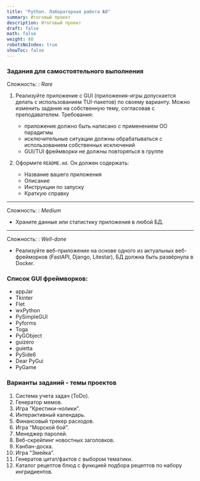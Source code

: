 ```yaml
---
title: "Python. Лабораторная работа №8"
summary: Итоговый проект
description: Итоговый проект
draft: false
math: false
weight: 80
robotsNoIndex: true
showToc: false
---
```


### Задания для самостоятельного выполнения

Сложность:
: *Rare*

1. Реализуйте приложение с GUI (приложения-игры допускается делать с использованием TUI-пакетов) по своему варианту. Можно изменить задание на собственную тему, согласовав с преподавателем. Требования:
    * приложение должно быть написано с применением ОО парадигмы
    * исключительные ситуации должны обрабатываться с использованием собственных исключений
    * GUI/TUI фреймворки не должны повторяться в группе


3. Оформите `README.md`. Он должен содержать:
    * Название вашего приложения
    * Описание
    * Инструкции по запуску
    * Краткую справку

---

Сложность:
: *Medium*  

* Храните данные или статистику приложения в любой БД.

---

Сложность:
: *Well-done* 

* Реализуйте веб-приложение на основе одного из актуальных веб-фрейморков (FastAPI, Django, Litestar), БД должна быть развёрнула в Docker.


### Список GUI фреймворков:

* appJar
* Tkinter
* Flet
* wxPython
* PySimpleGUI
* Pyforms
* Toga
* PyGObject
* guizero
* guietta
* PySide6
* Dear PyGui
* PyGame


### Варианты заданий - темы проектов

1. Система учета задач (ToDo).
2. Генератор мемов.
3. Игра "Крестики-нолики".
4. Интерактивный календарь.
5. Финансовый трекер расходов.
6. Игра "Морской бой".
7. Менеджер паролей.
8. Веб-скрейпинг новостных заголовков.
9. Канбан-доска.
10. Игра "Змейка".
11. Генератов цитат/фактов с выбором тематики.
12. Каталог рецептов блюд с функцией подбора рецептов по набору ингридиентов.
